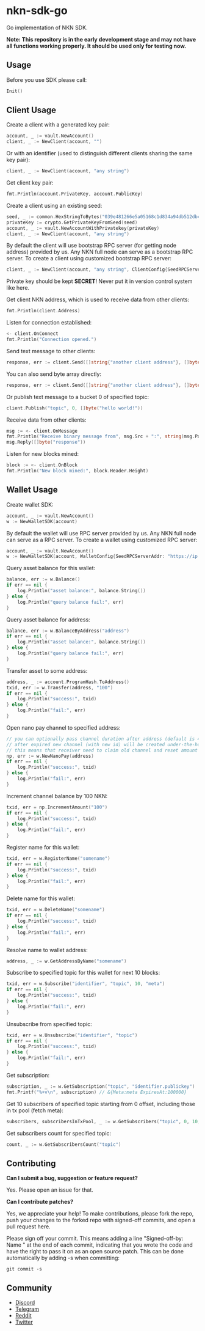 # nkn-sdk-go

Go implementation of NKN SDK.

**Note: This repository is in the early development stage and may not have all
functions working properly. It should be used only for testing now.**

## Usage

Before you use SDK please call:
```go
Init()
```

## Client Usage

Create a client with a generated key pair:

```go
account, _ := vault.NewAccount()
client, _ := NewClient(account, "")
```

Or with an identifier (used to distinguish different clients sharing the same
key pair):

```go
client, _ := NewClient(account, "any string")
```

Get client key pair:

```go
fmt.Println(account.PrivateKey, account.PublicKey)
```

Create a client using an existing seed:

```go
seed, _ := common.HexStringToBytes("039e481266e5a05168c1d834a94db512dbc235877f150c5a3cc1e3903672c673")
privateKey := crypto.GetPrivateKeyFromSeed(seed)
account, _ := vault.NewAccountWithPrivatekey(privateKey)
client, _ := NewClient(account, "any string")
```

By default the client will use bootstrap RPC server (for getting node address)
provided by us. Any NKN full node can serve as a bootstrap RPC server. To create
a client using customized bootstrap RPC server:

```go
client, _ := NewClient(account, "any string", ClientConfig{SeedRPCServerAddr: "https://ip:port"})
```

Private key should be kept **SECRET**! Never put it in version control system
like here.

Get client NKN address, which is used to receive data from other clients:

```go
fmt.Println(client.Address)
```

Listen for connection established:

```go
<- client.OnConnect
fmt.Println("Connection opened.")
```

Send text message to other clients:

```go
response, err := client.Send([]string{"another client address"}, []byte("hello world!"))
```

You can also send byte array directly:

```go
response, err := client.Send([]string{"another client address"}, []byte{1, 2, 3, 4, 5})
```

Or publish text message to a bucket 0 of specified topic:

```go
client.Publish("topic", 0, []byte("hello world!"))
```

Receive data from other clients:

```go
msg := <- client.OnMessage
fmt.Println("Receive binary message from", msg.Src + ":", string(msg.Payload))
msg.Reply([]byte("response"))
```

Listen for new blocks mined:
```go
block := <- client.OnBlock
fmt.Println("New block mined:", block.Header.Height)
```

## Wallet Usage

Create wallet SDK:
```go
account, _ := vault.NewAccount()
w := NewWalletSDK(account)
```

By default the wallet will use RPC server provided by us.
Any NKN full node can serve as a RPC server. To create
a wallet using customized RPC server:
```go
account, _ := vault.NewAccount()
w := NewWalletSDK(account, WalletConfig{SeedRPCServerAddr: "https://ip:port"})
```

Query asset balance for this wallet:
```go
balance, err := w.Balance()
if err == nil {
    log.Println("asset balance:", balance.String())
} else {
    log.Println("query balance fail:", err)
}
```

Query asset balance for address:
```go
balance, err := w.BalanceByAddress("address")
if err == nil {
    log.Println("asset balance:", balance.String())
} else {
    log.Println("query balance fail:", err)
}
```

Transfer asset to some address:
```go
address, _ := account.ProgramHash.ToAddress()
txid, err := w.Transfer(address, "100")
if err == nil {
    log.Println("success:", txid)
} else {
    log.Println("fail:", err)
}
```

Open nano pay channel to specified address:
```go
// you can optionally pass channel duration after address (default is 4320 blocks, roughly 24h)
// after expired new channel (with new id) will be created under-the-hood
// this means that receiver need to claim old channel and reset amount calculation
np, err := w.NewNanoPay(address)
if err == nil {
    log.Println("success:", txid)
} else {
    log.Println("fail:", err)
}
```

Increment channel balance by 100 NKN:
```go
txid, err = np.IncrementAmount("100")
if err == nil {
    log.Println("success:", txid)
} else {
    log.Println("fail:", err)
}
```
		
Register name for this wallet:
```go
txid, err = w.RegisterName("somename")
if err == nil {
    log.Println("success:", txid)
} else {
    log.Println("fail:", err)
}
```

Delete name for this wallet:
```go
txid, err = w.DeleteName("somename")
if err == nil {
    log.Println("success:", txid)
} else {
    log.Println("fail:", err)
}
```

Resolve name to wallet address:
```go
address, _ := w.GetAddressByName("somename")
```

Subscribe to specified topic for this wallet for next 10 blocks:
```go
txid, err = w.Subscribe("identifier", "topic", 10, "meta")
if err == nil {
    log.Println("success:", txid)
} else {
    log.Println("fail:", err)
}
```

Unsubscribe from specified topic:
```go
txid, err = w.Unsubscribe("identifier", "topic")
if err == nil {
    log.Println("success:", txid)
} else {
    log.Println("fail:", err)
}
```

Get subscription:
```go
subscription, _ := w.GetSubscription("topic", "identifier.publickey")
fmt.Printf("%+v\n", subscription) // &{Meta:meta ExpiresAt:100000}
```

Get 10 subscribers of specified topic starting from 0 offset, including those in tx pool (fetch meta):
```go
subscribers, subscribersInTxPool, _ := w.GetSubscribers("topic", 0, 10, true, true)
```

Get subscribers count for specified topic:
```go
count, _ := w.GetSubscribersCount("topic")
```

## Contributing

**Can I submit a bug, suggestion or feature request?**

Yes. Please open an issue for that.

**Can I contribute patches?**

Yes, we appreciate your help! To make contributions, please fork the repo, push
your changes to the forked repo with signed-off commits, and open a pull request
here.

Please sign off your commit. This means adding a line "Signed-off-by: Name
<email>" at the end of each commit, indicating that you wrote the code and have
the right to pass it on as an open source patch. This can be done automatically
by adding -s when committing:

```shell
git commit -s
```

## Community

* [Discord](https://discord.gg/c7mTynX)
* [Telegram](https://t.me/nknorg)
* [Reddit](https://www.reddit.com/r/nknblockchain/)
* [Twitter](https://twitter.com/NKN_ORG)
